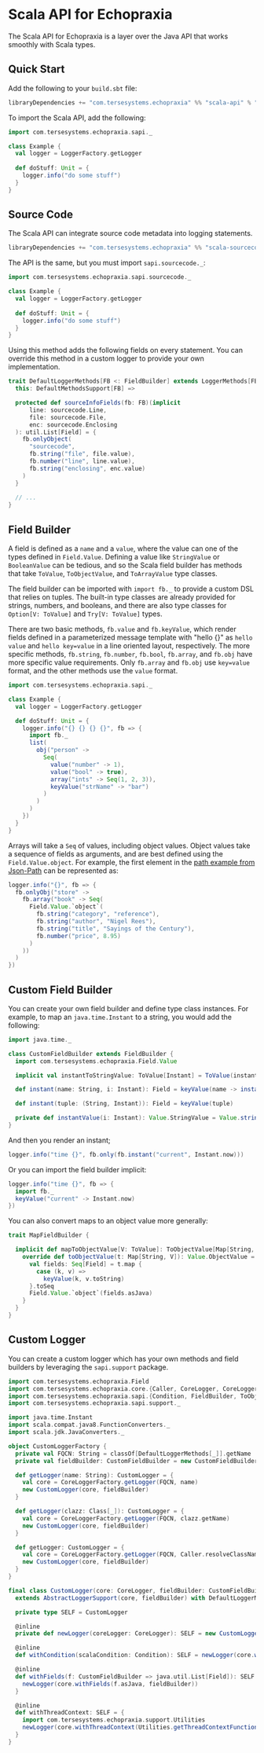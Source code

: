 # Scala API for Echopraxia

The Scala API for Echopraxia is a layer over the Java API that works smoothly with Scala types.

## Quick Start

Add the following to your `build.sbt` file:

```scala
libraryDependencies += "com.tersesystems.echopraxia" %% "scala-api" % "1.5.0-SNAPSHOT"
```

To import the Scala API, add the following:

```scala
import com.tersesystems.echopraxia.sapi._

class Example {
  val logger = LoggerFactory.getLogger
  
  def doStuff: Unit = {
    logger.info("do some stuff")
  }
}
```

## Source Code

The Scala API can integrate source code metadata into logging statements.

```scala
libraryDependencies += "com.tersesystems.echopraxia" %% "scala-sourcecode" % "1.5.0-SNAPSHOT"
```
 
The API is the same, but you must import `sapi.sourcecode._`:

```scala
import com.tersesystems.echopraxia.sapi.sourcecode._

class Example {
  val logger = LoggerFactory.getLogger
  
  def doStuff: Unit = {
    logger.info("do some stuff")
  }
}
```

Using this method adds the following fields on every statement.  You can override this method in a custom logger to provide your own implementation.

```scala
trait DefaultLoggerMethods[FB <: FieldBuilder] extends LoggerMethods[FB] {
  this: DefaultMethodsSupport[FB] =>

  protected def sourceInfoFields(fb: FB)(implicit
      line: sourcecode.Line,
      file: sourcecode.File,
      enc: sourcecode.Enclosing
  ): util.List[Field] = {
    fb.onlyObject(
      "sourcecode",
      fb.string("file", file.value),
      fb.number("line", line.value),
      fb.string("enclosing", enc.value)
    )
  }
  
  // ...
}
```

## Field Builder

A field is defined as a `name` and a `value`, where the value can one of the types defined in `Field.Value`.  Defining a value like `StringValue` or `BooleanValue` can be tedious, and so the Scala field builder has methods that take `ToValue`, `ToObjectValue`, and `ToArrayValue` type classes.

The field builder can be imported with `import fb._` to provide a custom DSL that relies on tuples.  The built-in type classes are already provided for strings, numbers, and booleans, and there are also type classes for `Option[V: ToValue]` and `Try[V: ToValue]` types.

There are two basic methods, `fb.value` and `fb.keyValue`, which render fields defined in a parameterized message template with "hello {}" as `hello value` and `hello key=value` in a line oriented layout, respectively.  The more specific methods, `fb.string`, `fb.number`, `fb.bool`, `fb.array`, and `fb.obj` have more specific value requirements.  Only `fb.array` and `fb.obj` use `key=value` format, and the other methods use the `value` format.

```scala
import com.tersesystems.echopraxia.sapi._

class Example {
  val logger = LoggerFactory.getLogger

  def doStuff: Unit = {
    logger.info("{} {} {} {}", fb => {
      import fb._
      list(
        obj("person" -> 
          Seq(
            value("number" -> 1),
            value("bool" -> true),
            array("ints" -> Seq(1, 2, 3)),
            keyValue("strName" -> "bar")
          )
        )
      )
    })
  }
}
```

Arrays will take a `Seq` of values, including object values.  Object values take a sequence of fields as arguments, and are best defined using the `Field.Value.object`. For example, the first element in the [path example from Json-Path](https://github.com/json-path/JsonPath#path-examples) can be represented as:

```scala
logger.info("{}", fb => {
  fb.onlyObj("store" ->
    fb.array("book" -> Seq(
      Field.Value.`object`(
        fb.string("category", "reference"),
        fb.string("author", "Nigel Rees"),
        fb.string("title", "Sayings of the Century"),
        fb.number("price", 8.95)
      )
    ))
  )
})
```

## Custom Field Builder

You can create your own field builder and define type class instances.  For example, to map an `java.time.Instant` to a string, you would add the following:

```scala
import java.time._

class CustomFieldBuilder extends FieldBuilder {
  import com.tersesystems.echopraxia.Field.Value

  implicit val instantToStringValue: ToValue[Instant] = ToValue(instantValue)

  def instant(name: String, i: Instant): Field = keyValue(name -> instantValue(i))

  def instant(tuple: (String, Instant)): Field = keyValue(tuple)

  private def instantValue(i: Instant): Value.StringValue = Value.string(i.toString)
}
```

And then you render an instant;

```scala
logger.info("time {}", fb.only(fb.instant("current", Instant.now)))
```

Or you can import the field builder implicit:

```scala
logger.info("time {}", fb => {
  import fb._
  keyValue("current" -> Instant.now)
})
```

You can also convert maps to an object value more generally:

```scala
trait MapFieldBuilder {

  implicit def mapToObjectValue[V: ToValue]: ToObjectValue[Map[String, V]] = new ToObjectValue[Map[String, V]] {
    override def toObjectValue(t: Map[String, V]): Value.ObjectValue = {
      val fields: Seq[Field] = t.map {
        case (k, v) =>
          keyValue(k, v.toString)
      }.toSeq
      Field.Value.`object`(fields.asJava)
    }
  }
}
```

## Custom Logger

You can create a custom logger which has your own methods and field builders by leveraging the `sapi.support` package.

```scala
import com.tersesystems.echopraxia.Field
import com.tersesystems.echopraxia.core.{Caller, CoreLogger, CoreLoggerFactory}
import com.tersesystems.echopraxia.sapi.{Condition, FieldBuilder, ToObjectValue, ToValue}
import com.tersesystems.echopraxia.sapi.support._

import java.time.Instant
import scala.compat.java8.FunctionConverters._
import scala.jdk.JavaConverters._

object CustomLoggerFactory {
  private val FQCN: String = classOf[DefaultLoggerMethods[_]].getName
  private val fieldBuilder: CustomFieldBuilder = new CustomFieldBuilder {}

  def getLogger(name: String): CustomLogger = {
    val core = CoreLoggerFactory.getLogger(FQCN, name)
    new CustomLogger(core, fieldBuilder)
  }

  def getLogger(clazz: Class[_]): CustomLogger = {
    val core = CoreLoggerFactory.getLogger(FQCN, clazz.getName)
    new CustomLogger(core, fieldBuilder)
  }

  def getLogger: CustomLogger = {
    val core = CoreLoggerFactory.getLogger(FQCN, Caller.resolveClassName)
    new CustomLogger(core, fieldBuilder)
  }
}

final class CustomLogger(core: CoreLogger, fieldBuilder: CustomFieldBuilder)
  extends AbstractLoggerSupport(core, fieldBuilder) with DefaultLoggerMethods[CustomFieldBuilder] {

  private type SELF = CustomLogger

  @inline
  private def newLogger(coreLogger: CoreLogger): SELF = new CustomLogger(coreLogger, fieldBuilder)

  @inline
  def withCondition(scalaCondition: Condition): SELF = newLogger(core.withCondition(scalaCondition.asJava))

  @inline
  def withFields(f: CustomFieldBuilder => java.util.List[Field]): SELF = {
    newLogger(core.withFields(f.asJava, fieldBuilder))
  }

  @inline
  def withThreadContext: SELF = {
    import com.tersesystems.echopraxia.support.Utilities
    newLogger(core.withThreadContext(Utilities.getThreadContextFunction(fieldBuilder)))
  }
}
```
